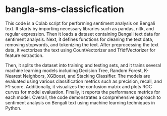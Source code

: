 # bangla-sms-classicfication
This code is a Colab  script for performing sentiment analysis on Bengali text. It starts by importing necessary libraries such as pandas, nltk, and regular expression. Then it loads a dataset containing Bengali text data for sentiment analysis. Next, it defines functions for cleaning the text data, removing stopwords, and tokenizing the text. After preprocessing the text data, it vectorizes the text using CountVectorizer and TfidfVectorizer for feature extraction.

Then, it splits the dataset into training and testing sets, and it trains several machine learning models including Decision Tree, Random Forest, K-Nearest Neighbors, XGBoost, and Stacking Classifier. The models are evaluated using various classification metrics such as precision, recall, and F1-score. Additionally, it visualizes the confusion matrix and plots ROC curves for model evaluation. Finally, it reports the performance metrics for each model. Overall, the code demonstrates a comprehensive approach to sentiment analysis on Bengali text using machine learning techniques in Python.
